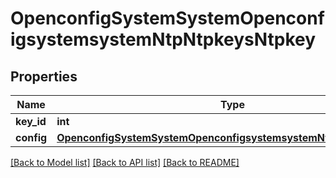 # OpenconfigSystemSystemOpenconfigsystemsystemNtpNtpkeysNtpkey

## Properties
Name | Type | Description | Notes
------------ | ------------- | ------------- | -------------
**key_id** | **int** |  | 
**config** | [**OpenconfigSystemSystemOpenconfigsystemsystemNtpNtpkeysConfig**](OpenconfigSystemSystemOpenconfigsystemsystemNtpNtpkeysConfig.md) |  | [optional] 

[[Back to Model list]](../README.md#documentation-for-models) [[Back to API list]](../README.md#documentation-for-api-endpoints) [[Back to README]](../README.md)


